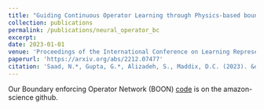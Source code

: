 ```yaml
---
title: "Guiding Continuous Operator Learning through Physics-based boundary constraints"
collection: publications
permalink: /publications/neural_operator_bc
excerpt:
date: 2023-01-01
venue: 'Proceedings of the International Conference on Learning Representations (ICLR)'
paperurl: 'https://arxiv.org/abs/2212.07477'
citation: 'Saad, N.*, Gupta, G.*, Alizadeh, S., Maddix, D.C. (2023). &quot;Guiding Continuous Operator Learning through Physics-based boundary constraints.&quot; <i>Proceedings of the International Conference on Learning Representations (ICLR)</i>.'
---
```


Our Boundary enforcing Operator Network (BOON) [code](https://github.com/amazon-science/boon) is on the amazon-science github.
